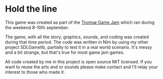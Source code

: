 # Hold the line

This game was created as part of the [Tromsø Game Jam](https://itch.io/jam/tromso-game-jam) which ran during the weekend 8-10th september.

The game, with all the story, graphics, sounds, and coding was created during that time period. The code was written in Nim by using my other project SDLGamelib, partially to test it in a real world scenario. It's messy and a bit strange, but that's true for most game jam games.

All code created by me in this project is open source MIT licensed. If you want to reuse the arts and or sounds please make contact and I'll relay your interest to those who made it.
